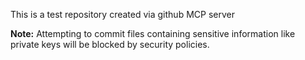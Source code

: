 This is a test repository created via github MCP server

**Note:** Attempting to commit files containing sensitive information like private keys will be blocked by security policies.